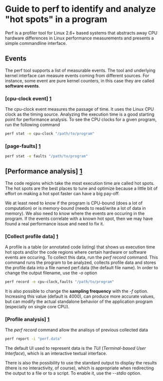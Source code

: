 # Guide to perf to identify and analyze "hot spots" in a program
Perf is a profiler tool for Linux 2.6+ based systems that abstracts away CPU hardware differences in Linux performance measurements and presents a simple commandline interface.
## Events
The perf tool supports a list of measurable events. The tool and underlying kernel interface can measure events coming from different sources. For instance, some event are pure kernel counters, in this case they are called **software events**.
### [cpu-clock event] [1]
The cpu-clock event measures the passage of time. It uses the Linux CPU clock as the timing source. Analyzing the execution time is a good starting point for performance analysis.
To see the CPU clocks for a given program, run the following command
```bash
perf stat -e cpu-clock "/path/to/program"
```
### [page-faults] [1]
```bash
perf stat -e faults "/path/to/program"
```
## [Performance analysis] [1]
The code regions which take the most execution time are called hot spots. The hot spots are the best places to tune and optimize because a little bit of effort on making a hot spot faster can have a big pay-off.

We at least need to know if the program is CPU-bound (does a lot of computation) or is memory-bound (needs to read/write a lot of data in memory). We also need to know where the events are occuring in the program. If the events correlate with a known hot spot, then we may have found a real performance issue and need to fix it.

### [Collect profile data] [1]
A profile is a table (or annotated code listing) that shows us execution time hot spots and/or the code regions where certain hardware or software events are occuring. 
To collect this data, run the *perf record* command. This command runs the program to be analyzed, collects profile data and stores the profile data into a file named perf.data (the default file name). In order to change the output filename, use the *-o* option
```bash
perf record -e cpu-clock,faults "/path/to/program"
```
It is also possible to change the **sampling frequency** with the *-f* option. Increasing this value (default is 4000), can produce more accurate values, but can modify the actual standalone behavior of the application program (especially on single core CPU).

### [Profile analysis] [1]
The *perf record* command allow the analisys of previous collected data
```bash
perf report -i "perf.data"
```
The default UI used to represent data is the *TUI* (*Terminal-based User Interface*), which is an interactive textual interface.

There is also the possibility to use the standard output to display the results (there is no interactivity, of course), which is appropriate when redirecting the output to a file or to a script. To enable it, use the *--stdio* option.


[1]: http://sandsoftwaresound.net/perf/perf-tutorial-hot-spots/
